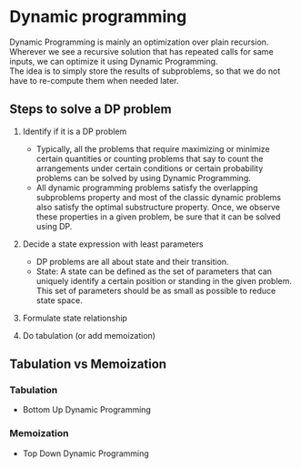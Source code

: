 # Dynamic programming

Dynamic Programming is mainly an optimization over plain recursion. Wherever we see a recursive solution that has repeated calls for same inputs, we can optimize it using Dynamic Programming. <br>
The idea is to simply store the results of subproblems, so that we do not have to re-compute them when needed later.

## Steps to solve a DP problem
1. Identify if it is a DP problem
    - Typically, all the problems that require maximizing or minimize certain quantities or counting problems that say to count the arrangements under certain conditions or certain probability problems can be solved by using Dynamic Programming.<br>
    - All dynamic programming problems satisfy the overlapping subproblems property and most of the classic dynamic problems also satisfy the optimal substructure property. Once, we observe these properties in a given problem, be sure that it can be solved using DP.
2. Decide a state expression with least parameters
    - DP problems are all about state and their transition. 
    - State: A state can be defined as the set of parameters that can uniquely identify a certain position or standing in the given problem. This set of parameters should be as small as possible to reduce state space. 

3. Formulate state relationship    
4. Do tabulation (or add memoization)

## Tabulation vs Memoization

### Tabulation
- Bottom Up Dynamic Programming 

### Memoization
-  Top Down Dynamic Programming


